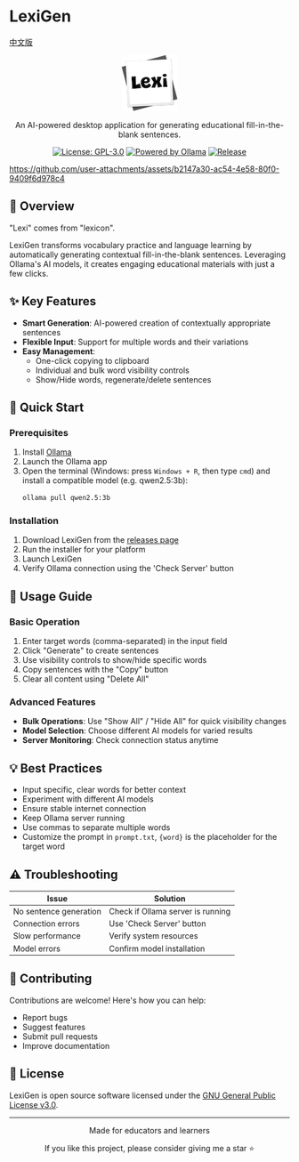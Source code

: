 # LexiGen

[中文版](README_zh.md)

<div align="center">

![LexiGen Logo](https://github.com/gitmichaelqiu/LexiGen/blob/main/Lexi.png?raw=true)

An AI-powered desktop application for generating educational fill-in-the-blank sentences.

[![License: GPL-3.0](https://img.shields.io/badge/License-GPL%203.0-blue.svg)](https://www.gnu.org/licenses/gpl-3.0)
[![Powered by Ollama](https://img.shields.io/badge/Powered%20by-Ollama-orange)](https://ollama.com)
[![Release](https://img.shields.io/github/v/release/gitmichaelqiu/LexiGen?color=green)](https://github.com/gitmichaelqiu/LexiGen/releases/)

</div>



https://github.com/user-attachments/assets/b2147a30-ac54-4e58-80f0-9409f6d978c4



## 🎯 Overview

"Lexi" comes from "lexicon".

LexiGen transforms vocabulary practice and language learning by automatically generating contextual fill-in-the-blank sentences. Leveraging Ollama's AI models, it creates engaging educational materials with just a few clicks.

## ✨ Key Features

- **Smart Generation**: AI-powered creation of contextually appropriate sentences
- **Flexible Input**: Support for multiple words and their variations
- **Easy Management**:
  - One-click copying to clipboard
  - Individual and bulk word visibility controls
  - Show/Hide words, regenerate/delete sentences

## 🚀 Quick Start

### Prerequisites

1. Install [Ollama](https://ollama.com)
2. Launch the Ollama app
3. Open the terminal (Windows: press `Windows + R`, then type `cmd`) and install a compatible model (e.g. qwen2.5:3b):
   ```bash
   ollama pull qwen2.5:3b
   ```

### Installation

1. Download LexiGen from the [releases page](https://github.com/yourusername/lexigen/releases)
2. Run the installer for your platform
3. Launch LexiGen
4. Verify Ollama connection using the 'Check Server' button

## 📖 Usage Guide

### Basic Operation

1. Enter target words (comma-separated) in the input field
2. Click "Generate" to create sentences
3. Use visibility controls to show/hide specific words
4. Copy sentences with the "Copy" button
5. Clear all content using "Delete All"

### Advanced Features

- **Bulk Operations**: Use "Show All" / "Hide All" for quick visibility changes
- **Model Selection**: Choose different AI models for varied results
- **Server Monitoring**: Check connection status anytime

## 💡 Best Practices

- Input specific, clear words for better context
- Experiment with different AI models
- Ensure stable internet connection
- Keep Ollama server running
- Use commas to separate multiple words
- Customize the prompt in `prompt.txt`, `{word}` is the placeholder for the target word

## ⚠️ Troubleshooting

| Issue | Solution |
|-------|----------|
| No sentence generation | Check if Ollama server is running |
| Connection errors | Use 'Check Server' button |
| Slow performance | Verify system resources |
| Model errors | Confirm model installation |

## 🤝 Contributing

Contributions are welcome! Here's how you can help:

- Report bugs
- Suggest features
- Submit pull requests
- Improve documentation

## 📄 License

LexiGen is open source software licensed under the [GNU General Public License v3.0](LICENSE).

---

<div align="center">
Made for educators and learners

If you like this project, please consider giving me a star ⭐️
</div>
